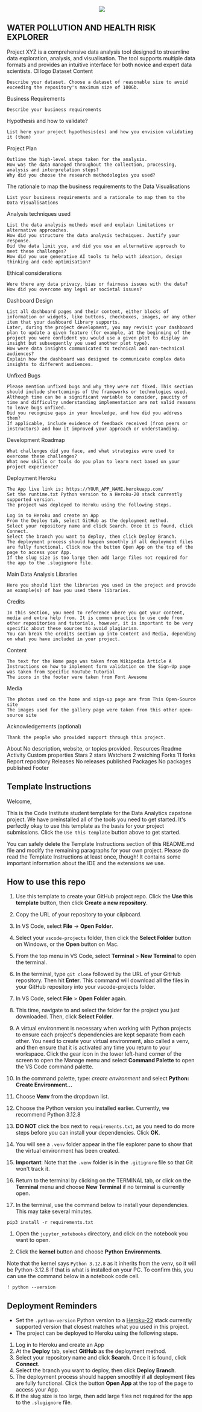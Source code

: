 <p align="center">
  <img src="water_pollution_and_ health_ risk_ explorer.jpg" 
</p>

## WATER POLLUTION AND HEALTH RISK EXPLORER


Project XYZ is a comprehensive data analysis tool designed to streamline data exploration, analysis, and visualisation. The tool supports multiple data formats and provides an intuitive interface for both novice and expert data scientists.
CI logo
Dataset Content

    Describe your dataset. Choose a dataset of reasonable size to avoid exceeding the repository's maximum size of 100Gb.

Business Requirements

    Describe your business requirements

Hypothesis and how to validate?

    List here your project hypothesis(es) and how you envision validating it (them)

Project Plan

    Outline the high-level steps taken for the analysis.
    How was the data managed throughout the collection, processing, analysis and interpretation steps?
    Why did you choose the research methodologies you used?

The rationale to map the business requirements to the Data Visualisations

    List your business requirements and a rationale to map them to the Data Visualisations

Analysis techniques used

    List the data analysis methods used and explain limitations or alternative approaches.
    How did you structure the data analysis techniques. Justify your response.
    Did the data limit you, and did you use an alternative approach to meet these challenges?
    How did you use generative AI tools to help with ideation, design thinking and code optimisation?

Ethical considerations

    Were there any data privacy, bias or fairness issues with the data?
    How did you overcome any legal or societal issues?

Dashboard Design

    List all dashboard pages and their content, either blocks of information or widgets, like buttons, checkboxes, images, or any other item that your dashboard library supports.
    Later, during the project development, you may revisit your dashboard plan to update a given feature (for example, at the beginning of the project you were confident you would use a given plot to display an insight but subsequently you used another plot type).
    How were data insights communicated to technical and non-technical audiences?
    Explain how the dashboard was designed to communicate complex data insights to different audiences.

Unfixed Bugs

    Please mention unfixed bugs and why they were not fixed. This section should include shortcomings of the frameworks or technologies used. Although time can be a significant variable to consider, paucity of time and difficulty understanding implementation are not valid reasons to leave bugs unfixed.
    Did you recognise gaps in your knowledge, and how did you address them?
    If applicable, include evidence of feedback received (from peers or instructors) and how it improved your approach or understanding.

Development Roadmap

    What challenges did you face, and what strategies were used to overcome these challenges?
    What new skills or tools do you plan to learn next based on your project experience?

Deployment
Heroku

    The App live link is: https://YOUR_APP_NAME.herokuapp.com/
    Set the runtime.txt Python version to a Heroku-20 stack currently supported version.
    The project was deployed to Heroku using the following steps.

    Log in to Heroku and create an App
    From the Deploy tab, select GitHub as the deployment method.
    Select your repository name and click Search. Once it is found, click Connect.
    Select the branch you want to deploy, then click Deploy Branch.
    The deployment process should happen smoothly if all deployment files are fully functional. Click now the button Open App on the top of the page to access your App.
    If the slug size is too large then add large files not required for the app to the .slugignore file.

Main Data Analysis Libraries

    Here you should list the libraries you used in the project and provide an example(s) of how you used these libraries.

Credits

    In this section, you need to reference where you got your content, media and extra help from. It is common practice to use code from other repositories and tutorials, however, it is important to be very specific about these sources to avoid plagiarism.
    You can break the credits section up into Content and Media, depending on what you have included in your project.

Content

    The text for the Home page was taken from Wikipedia Article A
    Instructions on how to implement form validation on the Sign-Up page was taken from Specific YouTube Tutorial
    The icons in the footer were taken from Font Awesome

Media

    The photos used on the home and sign-up page are from This Open-Source site
    The images used for the gallery page were taken from this other open-source site

Acknowledgements (optional)

    Thank the people who provided support through this project.

About
No description, website, or topics provided.
Resources
Readme
Activity
Custom properties
Stars
2 stars
Watchers
2 watching
Forks
11 forks
Report repository
Releases
No releases published
Packages
No packages published
Footer

## Template Instructions

Welcome,

This is the Code Institute student template for the Data Analytics capstone project. We have preinstalled all of the tools you need to get started. It's perfectly okay to use this template as the basis for your project submissions. Click the `Use this template` button above to get started.

You can safely delete the Template Instructions section of this README.md file and modify the remaining paragraphs for your own project. Please do read the Template Instructions at least once, though! It contains some important information about the IDE and the extensions we use.

## How to use this repo

1. Use this template to create your GitHub project repo. Click the **Use this template** button, then click **Create a new repository**.

1. Copy the URL of your repository to your clipboard.

1. In VS Code, select **File** -> **Open Folder**.

1. Select your `vscode-projects` folder, then click the **Select Folder** button on Windows, or the **Open** button on Mac.

1. From the top menu in VS Code, select **Terminal** > **New Terminal** to open the terminal.

1. In the terminal, type `git clone` followed by the URL of your GitHub repository. Then hit **Enter**. This command will download all the files in your GitHub repository into your vscode-projects folder.

1. In VS Code, select **File** > **Open Folder** again.

1. This time, navigate to and select the folder for the project you just downloaded. Then, click **Select Folder**.

1. A virtual environment is necessary when working with Python projects to ensure each project's dependencies are kept separate from each other. You need to create your virtual environment, also called a venv, and then ensure that it is activated any time you return to your workspace.
Click the gear icon in the lower left-hand corner of the screen to open the Manage menu and select **Command Palette** to open the VS Code command palette.

1. In the command palette, type: *create environment* and select **Python: Create Environment…**

1. Choose **Venv** from the dropdown list.

1. Choose the Python version you installed earlier. Currently, we recommend Python 3.12.8

1. **DO NOT** click the box next to `requirements.txt`, as you need to do more steps before you can install your dependencies. Click **OK**.

1. You will see a `.venv` folder appear in the file explorer pane to show that the virtual environment has been created.

1. **Important**: Note that the `.venv` folder is in the `.gitignore` file so that Git won't track it.

1. Return to the terminal by clicking on the TERMINAL tab, or click on the **Terminal** menu and choose **New Terminal** if no terminal is currently open.

1. In the terminal, use the command below to install your dependencies. This may take several minutes.

 ```console
 pip3 install -r requirements.txt
 ```

1. Open the `jupyter_notebooks` directory, and click on the notebook you want to open.

1. Click the **kernel** button and choose **Python Environments**.

Note that the kernel says `Python 3.12.8` as it inherits from the venv, so it will be Python-3.12.8 if that is what is installed on your PC. To confirm this, you can use the command below in a notebook code cell.

```console
! python --version
```

## Deployment Reminders

* Set the `.python-version` Python version to a [Heroku-22](https://devcenter.heroku.com/articles/python-support#supported-runtimes) stack currently supported version that closest matches what you used in this project.
* The project can be deployed to Heroku using the following steps.

1. Log in to Heroku and create an App
2. At the **Deploy** tab, select **GitHub** as the deployment method.
3. Select your repository name and click **Search**. Once it is found, click **Connect**.
4. Select the branch you want to deploy, then click **Deploy Branch**.
5. The deployment process should happen smoothly if all deployment files are fully functional. Click the button **Open App** at the top of the page to access your App.
6. If the slug size is too large, then add large files not required for the app to the `.slugignore` file.
